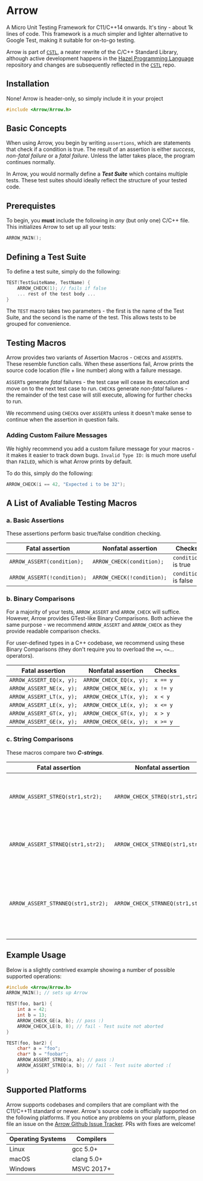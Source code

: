 # Arrow
A Micro Unit Testing Framework for C11/C++14 onwards. It's tiny - about 1k lines of code. This framework is a *much* simpler and lighter alternative to Google Test, making it suitable for on-to-go testing. 

Arrow is part of [`CSTL`](https://github.com/jasmcaus/CSTL), a neater rewrite of the C/C++ Standard Library, although active development happens in the [Hazel Programming Language](https://github.com/HazelLang/Hazel) repository and changes are subsequently reflected in the [`CSTL`](https://github.com/jasmcaus/CSTL) repo.

## Installation
None! Arrow is header-only, so simply include it in your project
```c
#include <Arrow/Arrow.h>
```

## Basic Concepts
When using Arrow, you begin by writing `assertions`, which are statements that check if a condition is true. The result of an assertion is either *success*, *non-fatal failure* or a *fatal failure*. Unless the latter takes place, the program continues normally. 

In Arrow, you would normally define a ***Test Suite*** which contains multiple tests. These test suites should ideally reflect the structure of your tested code. 

## Prerequistes
To begin, you **must** include the following in *any* (but only one) C/C++ file. This initializes Arrow to set up all your tests:
```c
ARROW_MAIN();
```

## Defining a Test Suite
To define a test suite, simply do the following:
```c
TEST(TestSuiteName, TestName) {
    ARROW_CHECK(1); // fails if false
    ... rest of the test body ...
}
```
The `TEST` macro takes two parameters - the first is the name of the Test Suite, and the second is the name of the test. This allows tests to be grouped for convenience. 


## Testing Macros
Arrow provides two variants of Assertion Macros - `CHECK`s and `ASSERT`s. These resemble function calls. When these assertions fail, Arrow prints the source code location (file + line number) along with a failure message. 

`ASSERT`s generate *fatal* failures - the test case will cease its execution and move on to the next test case to run. 
`CHECK`s generate *non-fatal* failures - the remainder of the test case will still execute, allowing for further checks to run. 

We recommend using `CHECK`s over `ASSERT`s unless it doesn't make sense to continue when the assertion in question fails. 

### Adding Custom Failure Messages
We highly recommend you add a custom failure message for your macros - it makes it easier to track down bugs. `Invalid Type ID:` is much more useful than `FAILED`, which is what Arrow prints by default.

To do this, simply do the following:
```C
ARROW_CHECK(i == 42, "Expected i to be 32");
```

## A List of Avaliable Testing Macros
### a. Basic Assertions
These assertions perform basic true/false condition checking. 

Fatal assertion             | Nonfatal assertion         | Checks
--------------------------  | -------------------------- | --------------------
`ARROW_ASSERT(condition);`  | `ARROW_CHECK(condition);`  | `condition` is true
`ARROW_ASSERT(!condition);` | `ARROW_CHECK(!condition);` | `condition` is false

### b. Binary Comparisons
For a majority of your tests, `ARROW_ASSERT` and `ARROW_CHECK` will suffice. However, Arrow provides GTest-like Binary Comparisons. Both achieve the same purpose - we recommend `ARROW_ASSERT` and `ARROW_CHECK` as they provide readable comparison checks. 

For user-defined types in a C++ codebase, we recommend using these Binary Comparisons (they don't require you to overload the `==`, `<=`... operators).

Fatal assertion          | Nonfatal assertion       | Checks
------------------------ | ------------------------ | --------------
`ARROW_ASSERT_EQ(x, y);` | `ARROW_CHECK_EQ(x, y);`  | `x == y`
`ARROW_ASSERT_NE(x, y);` | `ARROW_CHECK_NE(x, y);`  | `x != y`
`ARROW_ASSERT_LT(x, y);` | `ARROW_CHECK_LT(x, y);`  | `x < y`
`ARROW_ASSERT_LE(x, y);` | `ARROW_CHECK_LE(x, y);`  | `x <= y`
`ARROW_ASSERT_GT(x, y);` | `ARROW_CHECK_GT(x, y);`  | `x > y`
`ARROW_ASSERT_GE(x, y);` | `ARROW_CHECK_GE(x, y);`  | `x >= y`

### c. String Comparisons
These macros compare two ***C-strings***. 

| Fatal assertion                | Nonfatal assertion             | Checks                                                 |
| --------------------------     | ------------------------------ | -------------------------------------------------------- |
| `ARROW_ASSERT_STREQ(str1,str2);`     | `ARROW_CHECK_STREQ(str1,str2);`     | the two C strings have the same content   		     |
| `ARROW_ASSERT_STRNEQ(str1,str2);`     | `ARROW_CHECK_STRNEQ(str1,str2);`     | the two C strings have different contents 		     |
| `ARROW_ASSERT_STRNNEQ(str1,str2);` | `ARROW_CHECK_STRNNEQ(str1,str2);` | the two C strings have the same content, upto the length of str1   |



## Example Usage
Below is a slightly contrived example showing a number of possible supported operations:
```C
#include <Arrow/Arrow.h>
ARROW_MAIN(); // sets up Arrow 

TEST(foo, bar1) {
    int a = 42; 
    int b = 13; 
    ARROW_CHECK_GE(a, b); // pass :)
    ARROW_CHECK_LE(b, 8); // fail - Test suite not aborted 
}

TEST(foo, bar2) {
    char* a = "foo";
    char* b = "foobar";
    ARROW_ASSERT_STREQ(a, a); // pass :)
    ARROW_ASSERT_STREQ(a, b); // fail - Test suite aborted :(
}
```

## Supported Platforms
Arrow supports codebases and compilers that are compliant with the C11/C++11 standard or newer. Arrow's source code is officially supported on the following platforms. If you notice any problems on your platform, please file an issue on the [Arrow Github Issue Tracker](https://github/jasmcaus/Arrow/issues). PRs with fixes are welcome! 

Operating Systems          | Compilers       
-------------------------- | -------------------------- 
Linux                      | gcc 5.0+ 
macOS                      | clang 5.0+
Windows                    | MSVC 2017+